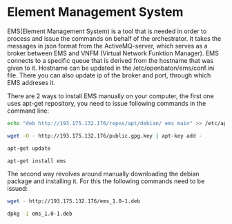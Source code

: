 Element Management System
=========================
EMS(Element Management System) is a tool that is needed in order to process and issue the commands on behalf of the orchestrator. It takes the messages in json format
from the ActiveMQ-server, which serves as a broker between EMS and VNFM (Virtual Network Funktion Manager). EMS connects to a specific queue that is derived from the hostname
that was given to it. Hostname can be updated in the /etc/openbaton/ems/conf.ini file. There you can also update ip of the broker and port, through which EMS addreses it.

There are 2 ways to install EMS manually on your computer, the first one uses apt-get repository, you need to issue following commands in the command line:
```bash
echo "deb http://193.175.132.176/repos/apt/debian/ ems main" >> /etc/apt/sources.list

wget -O - http://193.175.132.176/public.gpg.key | apt-key add -

apt-get update

apt-get install ems
```

The second way revolves around manually downloading the debian package and installing it. For this the following commands need to be issued:

```bash
wget - http://193.175.132.176/ems_1.0-1.deb

dpkg -i ems_1.0-1.deb
```
